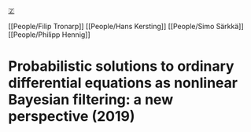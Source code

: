 [🇿](zotero://select/groups/5372906/items/32BPDSLH)

[[People/Filip Tronarp]] [[People/Hans Kersting]] [[People/Simo Särkkä]] [[People/Philipp Hennig]] 
# Probabilistic solutions to ordinary differential equations as nonlinear Bayesian filtering: a new perspective (2019)


